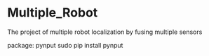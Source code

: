 # Multiple_Robot
The project of multiple robot localization by fusing multiple sensors

package: pynput
sudo pip install pynput
